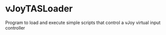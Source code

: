 # vJoyTASLoader
Program to load and execute simple scripts that control a vJoy virtual input controller
